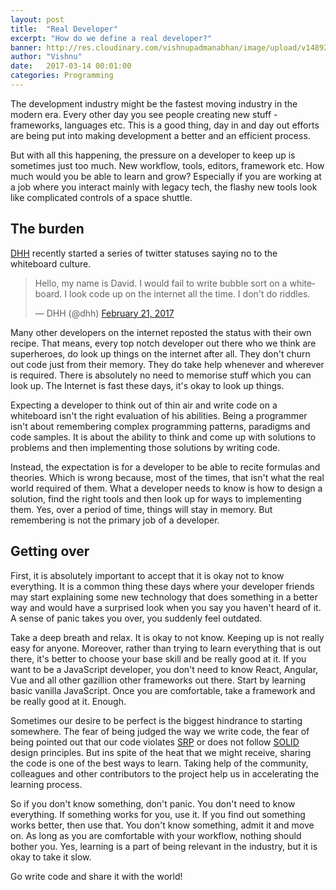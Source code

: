 ```yaml
---
layout: post
title:  "Real Developer"
excerpt: "How do we define a real developer?"
banner: http://res.cloudinary.com/vishnupadmanabhan/image/upload/v1489204848/dev.png
author: "Vishnu"
date:   2017-03-14 00:01:00
categories: Programming
---
```

The development industry might be the fastest moving industry in the modern era. Every other day you see people creating new stuff - frameworks, languages etc. This is a good thing, day in and day out efforts are being put into making development a better and an efficient process.

But with all this happening, the pressure on a developer to keep up is sometimes just too much. New workflow, tools, editors, framework etc. How much would you be able to learn and grow? Especially if you are working at a job where you interact mainly with legacy tech, the flashy new tools look like complicated controls of a space shuttle.

## The burden
[DHH](https://twitter.com/dhh) recently started a series of twitter statuses saying no to the whiteboard culture.

<blockquote class="twitter-tweet" data-lang="en"><p lang="en" dir="ltr">Hello, my name is David. I would fail to write bubble sort on a whiteboard. I look code up on the internet all the time. I don&#39;t do riddles.</p>&mdash; DHH (@dhh) <a href="https://twitter.com/dhh/status/834146806594433025">February 21, 2017</a></blockquote>
<script async src="//platform.twitter.com/widgets.js" charset="utf-8"></script>

Many other developers on the internet reposted the status with their own recipe. That means, every top notch developer out there who we think are superheroes, do look up things on the internet after all. They don't churn out code just from their memory. They do take help whenever and wherever is required. There is absolutely no need to memorise stuff which you can look up. The Internet is fast these days, it's okay to look up things.

Expecting a developer to think out of thin air and write code on a whiteboard isn't the right evaluation of his abilities. Being a programmer isn't about remembering complex programming patterns, paradigms and code samples. It is about the ability to think and come up with solutions to problems and then implementing those solutions by writing code.

Instead, the expectation is for a developer to be able to recite formulas and theories. Which is wrong because, most of the times, that isn't what the real world required of them. What a developer needs to know is how to design a solution, find the right tools and then look up for ways to implementing them. Yes, over a period of time, things will stay in memory. But remembering is not the primary job of a developer.

## Getting over
First, it is absolutely important to accept that it is okay not to know everything. It is a common thing these days where your developer friends may start explaining some new technology that does something in a better way and would have a surprised look when you say you haven't heard of it. A sense of panic takes you over, you suddenly feel outdated.

Take a deep breath and relax. It is okay to not know. Keeping up is not really easy for anyone. Moreover, rather than trying to learn everything that is out there, it's better to choose your base skill and be really good at it. If you want to be a JavaScript developer, you don't need to know React, Angular, Vue and all other gazillion other frameworks out there. Start by learning basic vanilla JavaScript. Once you are comfortable, take a framework and be really good at it. Enough.

Sometimes our desire to be perfect is the biggest hindrance to starting somewhere. The fear of being judged the way we write code, the fear of being pointed out that our code violates [SRP](https://en.wikipedia.org/wiki/Single_responsibility_principle) or does not follow [SOLID](https://en.wikipedia.org/wiki/SOLID_(object-oriented_design)) design principles. But ins spite of the heat that we might receive, sharing the code is one of the best ways to learn. Taking help of the community, colleagues and other contributors to the project help us in accelerating the learning process.

So if you don't know something, don't panic. You don't need to know everything. If something works for you, use it. If you find out something works better, then use that. You don't know something, admit it and move on. As long as you are comfortable with your workflow, nothing should bother you. Yes, learning is a part of being relevant in the industry, but it is okay to take it slow.

Go write code and share it with the world!